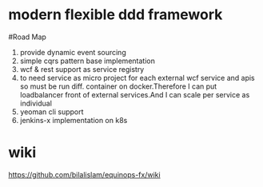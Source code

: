 # modern flexible ddd framework

#Road Map
1. provide dynamic event sourcing
2. simple cqrs pattern base implementation
3. wcf & rest support as service registry
4. to need service as micro project for each external wcf service and apis so must be run diff. container on docker.Therefore I can put loadbalancer front of external services.And I can scale per service as individual
5. yeoman cli support
6. jenkins-x implementation on k8s

# wiki
https://github.com/bilalislam/equinops-fx/wiki
